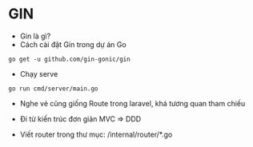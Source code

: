 # GIN

+ Gin là gì?
+ Cách cài đặt Gin trong dự án Go
```
go get -u github.com/gin-gonic/gin
```
+ Chạy serve
```
go run cmd/server/main.go
```
+ Nghe vẻ cũng giống Route trong laravel, khá tương quan tham chiếu

+ Đi từ kiến trúc đơn giản MVC => DDD

+ Viết router trong thư mục: /internal/router/*.go
